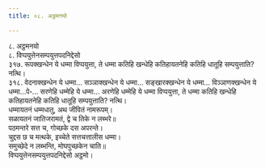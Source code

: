 ```yaml
---
title: ०८. अट्ठमनयो

---
```

८. अट्ठमनयो  
८. विप्पयुत्तेनसम्पयुत्तपदनिद्देसो  
३१७. रूपक्खन्धेन ये धम्मा विप्पयुत्ता, ते धम्मा कतिहि खन्धेहि कतिहायतनेहि कतिहि धातूहि सम्पयुत्ताति? नत्थि।  
३१८. वेदनाक्खन्धेन ये धम्मा… सञ्ञाक्खन्धेन ये धम्मा… सङ्खारक्खन्धेन ये धम्मा… विञ्ञाणक्खन्धेन ये धम्मा…पे॰… सरणेहि धम्मेहि ये धम्मा… अरणेहि धम्मेहि ये धम्मा विप्पयुत्ता, ते धम्मा कतिहि खन्धेहि कतिहायतनेहि कतिहि धातूहि सम्पयुत्ताति? नत्थि।  
धम्मायतनं धम्मधातु, अथ जीवितं नामरूपम्।  
सळायतनं जातिजरामतं, द्वे च तिके न लब्भरे॥  
पठमन्तरे सत्त च, गोच्छके दस अपरन्ते।  
चुद्दस छ च मत्थके, इच्चेते सत्तचत्तालीस धम्मा।  
समुच्छेदे न लब्भन्ति, मोघपुच्छकेन चाति॥  
विप्पयुत्तेनसम्पयुत्तपदनिद्देसो अट्ठमो।  